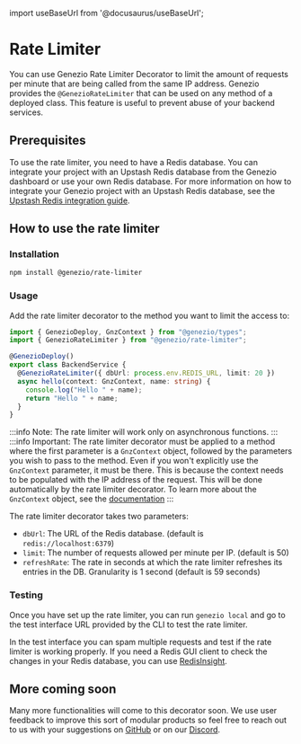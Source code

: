 import useBaseUrl from '@docusaurus/useBaseUrl';

# Rate Limiter

You can use Genezio Rate Limiter Decorator to limit the amount of requests per minute that are being called from the same IP address.
Genezio provides the `@GenezioRateLimiter` that can be used on any method of a deployed class. This feature is useful to prevent abuse of your backend services.

## Prerequisites

To use the rate limiter, you need to have a Redis database. You can integrate your project with an Upstash Redis database from the Genezio dashboard or use your own Redis database.
For more information on how to integrate your Genezio project with an Upstash Redis database, see the [Upstash Redis integration guide](/docs/tutorials/connect-to-redis-powered-by-upstash/).

## How to use the rate limiter

### Installation

```bash
npm install @genezio/rate-limiter
```

### Usage

Add the rate limiter decorator to the method you want to limit the access to:

```typescript backendService.ts showLineNumbers
import { GenezioDeploy, GnzContext } from "@genezio/types";
import { GenezioRateLimiter } from "@genezio/rate-limiter";

@GenezioDeploy()
export class BackendService {
  @GenezioRateLimiter({ dbUrl: process.env.REDIS_URL, limit: 20 })
  async hello(context: GnzContext, name: string) {
    console.log("Hello " + name);
    return "Hello " + name;
  }
}
```

:::info
Note: The rate limiter will work only on asynchronous functions.
:::
:::info
Important: The rate limiter decorator must be applied to a method where the first parameter is a `GnzContext` object, followed by the parameters you wish to pass to the method. Even if you won't explicitly use the `GnzContext` parameter, it must be there. This is because the context needs to be populated with the IP address of the request. This will be done automatically by the rate limiter decorator. To learn more about the `GnzContext` object, see the [documentation](/docs/genezio-typesafe/genezio-context)
:::

The rate limiter decorator takes two parameters:

- `dbUrl`: The URL of the Redis database. (default is `redis://localhost:6379`)
- `limit`: The number of requests allowed per minute per IP. (default is 50)
- `refreshRate`: The rate in seconds at which the rate limiter refreshes its entries in the DB. Granularity is 1 second (default is 59 seconds)

### Testing

Once you have set up the rate limiter, you can run `genezio local` and go to the test interface URL provided by the CLI to test the rate limiter.

In the test interface you can spam multiple requests and test if the rate limiter is working properly.
If you need a Redis GUI client to check the changes in your Redis database, you can use [RedisInsight](https://redis.com/redis-enterprise/redis-insight/).

## More coming soon

Many more functionalities will come to this decorator soon. We use user feedback to improve this sort of modular products so feel free to reach out to us with your suggestions on
[GitHub](https://github.com/Genez-io/genezio) or on our [Discord](https://discord.gg/uc9H5YKjXv).
